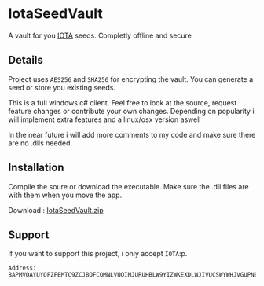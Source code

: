 # IotaSeedVault
A vault for you [IOTA](https://iotatoken.com/) seeds. Completly offline and secure 

## Details
Project uses ``AES256`` and ``SHA256`` for encrypting the vault. You can generate a seed or store you existing seeds.

This is a full windows c# client. Feel free to look at the source, request feature changes or contribute your own changes.
Depending on popularity i will implement extra features and a linux/osx version aswell 

In the near future i will add more comments to my code and make sure there are no .dlls needed.

## Installation
Compile the soure or download the executable. Make sure the .dll files are with them when you move the app.

Download : [IotaSeedVault.zip](https://github.com/jonassix/IotaSeedVault/files/1214978/IotaSeedVault.zip)

## Support
If you want to support this project, i only accept ``IOTA``:p.
```
Address: BAPMVQAYUYOFZFEMTC9ZCJBOFCOMNLVUOIMJURUHBLW9YIZWKEXDLWJIVUCSWYWHJVGUPNEBRNSCNDURCBQCWZSJVX
```

